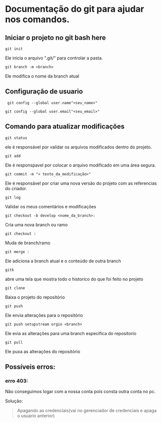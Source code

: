 # Documentação do git para ajudar nos comandos.

## Iniciar o projeto no git bash here
````
git init
````
Ele inicia o arquivo ".git/" para controlar a pasta.

````
git branch -m <branch>
````
Ele modifica o nome da branch atual
## Configuração de usuario
````
 git config --global user.name"<seu_name>"
````
 ````
 git config --global user.email"<seu_email>"
````
 ## Comando para atualizar modificações
````
git status
````
 ele é responsável por validar os arquivos modificados dentro do projeto.
````
git add
````
 Ele é responspavel por colocar o arquivo modificado em uma área segura.
````
git commit -m "< texto_da_modificação>"
````
Ele é responsável por criar uma nova versão do projeto com as referencias do criador.

````
git log
````
 Validar os meus comentários e modificações
````
git checkout -b develop <nome_da_branch>:
````
 Cria uma nova branch ou ramo
````
git checkout :
````
 Muda de branch/ramo
````
git merge :
````
 Ele adiciona a branch atual e o conteúdo de outra branch
````
gitk
````
 abre uma tela que mostra todo o historico do que foi feito no projeto
````
git clone
````
 Baixa o projeto do repositório
````
git push
````
 Ele envia alterações para o repositório
````
git push setupstream orgin <branch>
````
Ele evia as alterações para uma branch especifica do repositorio
 
````
git pull
````
 Ele puxa as alterações do repositório


## Possíveis erros: 
### erro 403:
Não conseguimos logar com a nossa conta pois consta outra conta no pc.

Solução: 
> Apagando as credenciais(vai no gerenciador de credenciais e apaga o usuario anterior)
